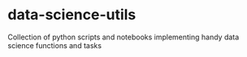 # data-science-utils
Collection of python scripts and notebooks implementing handy data science functions and tasks
